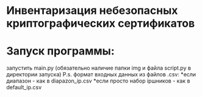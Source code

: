 # Инвентаризация небезопасных криптографических сертификатов

# Запуск программы:
запустить main.py (обязательно наличие папки img и файла script.py в директории запуска)
P.s. формат входных данных из файлов .csv:
*если диапазон - как в diapazon_ip.csv
*если просто набор ipшников - как в default_ip.csv
